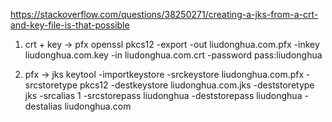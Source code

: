 https://stackoverflow.com/questions/38250271/creating-a-jks-from-a-crt-and-key-file-is-that-possible

1. crt + key -> pfx
   openssl pkcs12 -export -out liudonghua.com.pfx -inkey liudonghua.com.key -in liudonghua.com.crt -password pass:liudonghua

2. pfx -> jks
   keytool -importkeystore -srckeystore liudonghua.com.pfx -srcstoretype pkcs12 -destkeystore liudonghua.com.jks -deststoretype jks -srcalias 1 -srcstorepass liudonghua -deststorepass liudonghua -destalias liudonghua.com

